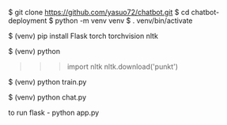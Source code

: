 $ git clone https://github.com/yasuo72/chatbot.git
$ cd chatbot-deployment
$ python -m venv venv
$ . venv/bin/activate



$ (venv) pip install Flask torch torchvision nltk

$ (venv) python
>>> import nltk
>>> nltk.download('punkt')

$ (venv) python train.py


$ (venv) python chat.py


to run flask - python app.py

